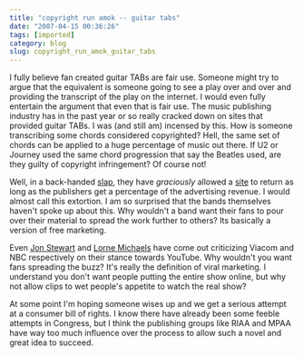 ```yaml
---
title: "copyright run amok -- guitar tabs"
date: "2007-04-15 00:36:26"
tags: [imported]
category: blog
slug: copyright_run_amok_guitar_tabs
---
```


I fully believe fan created guitar TABs are fair use. Someone might try to argue that the equivalent is someone going to see a play over and over and providing the transcript of the play on the internet. I would even fully entertain the argument that even that is fair use. The music publishing industry has in the past year or so really cracked down on sites that provided guitar TABs. I was (and still am) incensed by this. How is someone transcribing some chords considered copyrighted? Hell, the same set of chords can be applied to a huge percentage of music out there. If U2 or Journey used the same chord progression that say the Beatles used, are they guilty of copyright infringement? Of course not!

Well, in a back-handed <a href="https://arstechnica.com/news.ars/post/20070402-legal-guitar-tabs-return-to-the-web.html">slap</a>, they have <em>graciously</em> allowed a <a href="https://www.mxtabs.net/" title="Like the insidious ">site</a> to return as long as the publishers get a percentage of the advertising revenue. I would almost call this extortion. I am so surprised that the bands themselves haven't spoke up about this. Why wouldn't a band want their fans to pour over their material to spread the work further to others? Its basically a version of free marketing.

Even <a href="https://www.techdirt.com/articles/20070323/161758.shtml">Jon Stewart</a> and <a href="https://www.observer.com/printpage.asp?iid=14565&ic=NYTV">Lorne Michaels</a> have come out criticizing Viacom and NBC respectively on their stance towards YouTube. Why wouldn't you want fans spreading the buzz? It's really the definition of viral marketing. I understand you don't want people putting the entire show online, but why not allow clips to wet people's appetite to watch the real show?

At some point I'm hoping someone wises up and we get a serious attempt at a consumer bill of rights. I know there have already been some feeble attempts in Congress, but I think the publishing groups like RIAA and MPAA have way too much influence over the process to allow such a novel and great idea to succeed.
